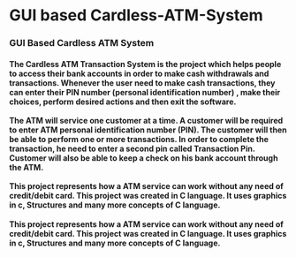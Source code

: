 # GUI based Cardless-ATM-System
<h3><b>GUI Based Cardless ATM System </b></h3>
<h4> The Cardless ATM Transaction System is the project which helps people to access their
bank accounts in order to make cash withdrawals and transactions. Whenever the user
need to make cash transactions, they can enter their PIN number (personal
identification number) , make their choices, perform desired actions and then exit the
software.
<br> <br>
The ATM will service one customer at a time. A customer will be required to enter ATM
personal identification number (PIN). The customer will then be able to perform one or
more transactions. In order to complete the transaction, he need to enter a second pin
called Transaction Pin. Customer will also be able to keep a check on his bank account
through the ATM. 
<br><br>
<b>This project represents how a ATM service can work without any need of credit/debit card. This project was created in C language. It uses graphics in c, Structures and many more concepts of C language.

</h4>



This project represents how a ATM service can work without any need of credit/debit card. This project was created in C language. It uses graphics in c, Structures and many more concepts of C language.
